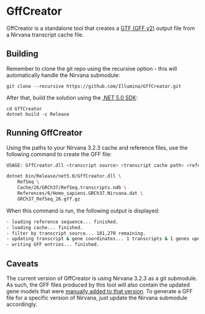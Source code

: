 # GffCreator

GffCreator is a standalone tool that creates a [GTF (GFF v2)](https://www.ensembl.org/info/website/upload/gff.html) output file from a Nirvana transcript cache file.

## Building

Remember to clone the git repo using the recursive option - this will automatically handle the Nirvana submodule:

```
git clone --recursive https://github.com/Illumina/GffCreator.git
```

After that, build the solution using the [.NET 5.0 SDK](https://dotnet.microsoft.com/download/dotnet/5.0):

```
cd GffCreator
dotnet build -c Release
```

## Running GffCreator

Using the paths to your Nirvana 3.2.3 cache and reference files, use the following command to create the GFF file:

```bash
USAGE: GffCreator.dll <transcript source> <transcript cache path> <reference path> <output GFF path>

dotnet bin/Release/net5.0/GffCreator.dll \
	RefSeq \
	Cache/26/GRCh37/RefSeq.transcripts.ndb \
	References/6/Homo_sapiens.GRCh37.Nirvana.dat \
	GRCh37_RefSeq_26.gff.gz
```

When this command is run, the following output is displayed:

```bash
- loading reference sequence... finished.
- loading cache... finished.
- filter by transcript source... 101,270 remaining.
- updating transcript & gene coordinates... 1 transcripts & 1 genes updated.
- writing GFF entries... finished.
```

## Caveats

The current version of GffCreator is using Nirvana 3.2.3 as a git submodule. As such, the GFF files produced by this tool will also contain the updated gene models that were [manually added to that version](https://github.com/Illumina/Nirvana/blob/v3.2.3/VariantAnnotation/Caches/DataStructures/Transcript.cs#L106-L1009). To generate a GFF file for a specific version of Nirvana, just update the Nirvana submodule accordingly.
